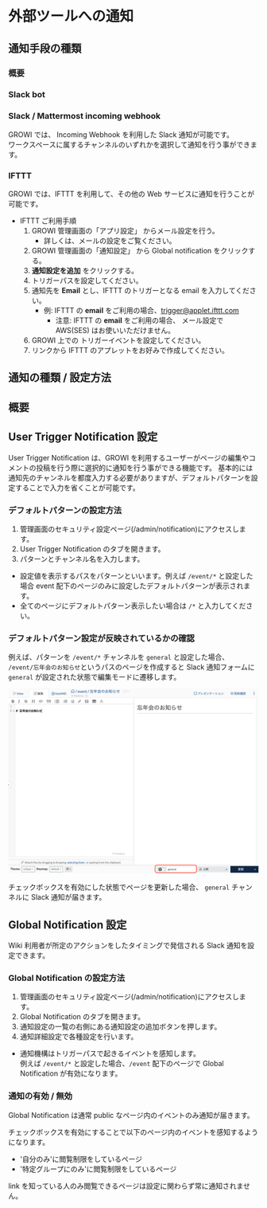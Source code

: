 # 外部ツールへの通知

<!-- TODO: GW-5372 「Slack/Mattermost への通知」の内容を適切なタイトルの下に移動させる -->

## 通知手段の種類

### 概要

### Slack bot

### Slack / Mattermost incoming webhook

GROWI では、 Incoming Webhook を利用した Slack 通知が可能です。  
ワークスペースに属するチャンネルのいずれかを選択して通知を行う事ができます。

### IFTTT

GROWI では、IFTTT を利用して、その他の Web サービスに通知を行うことが可能です。

- IFTTT ご利用手順
  1. GROWI 管理画面の「アプリ設定」 からメール設定を行う。
     - 詳しくは、メールの設定をご覧ください。
  1. GROWI 管理画面の「通知設定」 から Global notification をクリックする。
  1. **通知設定を追加** をクリックする。
  1. トリガーパスを設定してください。
  1. 通知先を **Email** とし、IFTTT のトリガーとなる email を入力してください。
     - 例: IFTTT の **email** をご利用の場合、trigger@applet.ifttt.com
       - 注意: IFTTT の **email** をご利用の場合、 メール設定で AWS(SES) はお使いいただけません。
  1. GROWI 上での トリガーイベントを設定してください。
  1. リンクから IFTTT のアプレットをお好みで作成してください。

## 通知の種類 / 設定方法

## 概要

## User Trigger Notification 設定

User Trigger Notification は、GROWI を利用するユーザーがページの編集やコメントの投稿を行う際に選択的に通知を行う事ができる機能です。
基本的には通知先のチャンネルを都度入力する必要がありますが、デフォルトパターンを設定することで入力を省くことが可能です。

### デフォルトパターンの設定方法

1. 管理画面のセキュリティ設定ページ(/admin/notification)にアクセスします。
2. User Trigger Notification のタブを開きます。
3. パターンとチャンネル名を入力します。

- 設定値を表示するパスをパターンといいます。例えば `/event/*` と設定した場合 event 配下のページのみに設定したデフォルトパターンが表示されます。
- 全てのページにデフォルトパターン表示したい場合は `/*` と入力してください。

### デフォルトパターン設定が反映されているかの確認

例えば、パターンを `/event/*` チャンネルを `general` と設定した場合、  
`/event/忘年会のお知らせ`というパスのページを作成すると Slack 通知フォームに `general` が設定された状態で編集モードに遷移します。

![slack2](./images/slack2.png)

チェックボックスを有効にした状態でページを更新した場合、 `general` チャンネルに Slack 通知が届きます。

## Global Notification 設定

Wiki 利用者が所定のアクションをしたタイミングで発信される Slack 通知を設定できます。

### Global Notification の設定方法

1. 管理画面のセキュリティ設定ページ(/admin/notification)にアクセスします。
2. Global Notification のタブを開きます。
3. 通知設定の一覧の右側にある通知設定の追加ボタンを押します。
4. 通知詳細設定で各種設定を行います。

- 通知機構はトリガーパスで起きるイベントを感知します。  
  例えば `/event/*` と設定した場合、`/event` 配下のページで Global Notification が有効になります。

### 通知の有効 / 無効

Global Notification は通常 public なページ内のイベントのみ通知が届きます。

チェックボックスを有効にすることで以下のページ内のイベントを感知するようになります。

- '自分のみ'に閲覧制限をしているページ
- '特定グループにのみ'に閲覧制限をしているページ

link を知っている人のみ閲覧できるページは設定に関わらず常に通知されません。

